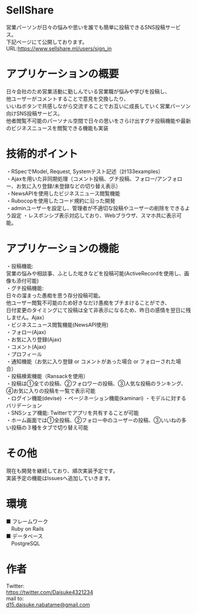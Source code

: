# SellShare
営業パーソンが日々の悩みや思いを誰でも簡単に投稿できるSNS投稿サービス。  
下記ページにて公開しております。  
URL:https://www.sellshare.ml/users/sign_in

# アプリケーションの概要  
日々会社のため営業活動に勤しんでいる営業職が悩みや学びを投稿し、  
他ユーザーがコメントすることで意見を交換したり、  
いいねボタンで共感しながら交流することでお互いに成長していく営業パーソン向けSNS投稿サービス。  
他者閲覧不可能のパーソナル空間で日々の思いをさらけ出すグチ投稿機能や最新のビジネスニュースを閲覧できる機能も実装  

# 技術的ポイント
・RSpecでModel, Request, Systemテスト記述（計133examples）  
・Ajaxを用いた非同期処理（コメント投稿、グチ投稿、フォロー/アンフォロー、お気に入り登録/未登録などの切り替え表示）  
・NewsAPIを使用したビジネスニュース閲覧機能  
・Rubocopを使用したコード規約に沿った開発  
・adminユーザーを設定し、管理者が不適切な投稿やユーザーの削除をできるよう設定
・レスポンシブ表示対応しており、Webブラウザ、スマホ共に表示可能。 

# アプリケーションの機能  
・投稿機能:  
 営業の悩みや相談事、ふとした呟きなどを投稿可能(ActiveRecordを使用し、画像も添付可能)  
・グチ投稿機能:  
 日々の溜まった愚痴を思う存分投稿可能。  
 他ユーザー閲覧不可能のため好きなだけ愚痴をブチまけることができ、  
 日付変更のタイミングにて投稿は全て非表示になるため、昨日の感情を翌日に残しません。Ajax）  
・ビジネスニュース閲覧機能(NewsAPI使用)  
・フォロー(Ajax)  
・お気に入り登録(Ajax)  
・コメント(Ajax)  
・プロフィール  
・通知機能（お気に入り登録 or コメントがあった場合 or フォローされた場合）  
・投稿検索機能（Ransackを使用）  
・投稿は①全ての投稿、②フォロワーの投稿、③人気な投稿のランキング、④お気に入りの投稿を一覧で表示可能  
・ログイン機能(devise)
・ページネーション機能(kaminari)
・モデルに対するバリデーション  
・SNSシェア機能: Twitterでアプリを共有することが可能  
・ホーム画面では①全投稿、②フォロー中のユーザーの投稿、③いいねの多い投稿の３種をタブで切り替え可能

# その他  
現在も開発を継続しており、順次実装予定です。  
実装予定の機能はIssuesへ追加していきます。  

# 環境  
■ フレームワーク  
　Ruby on Rails  
■ データベース  
　PostgreSQL  
 
# 作者   
Twitter:  
<https://twitter.com/Daisuke4321234>  
mail to:  
d15.daisuke.nabatame@gmail.com  
